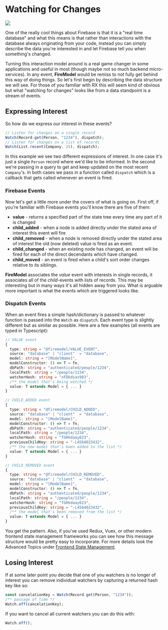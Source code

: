 # Watching for Changes

![](https://media.giphy.com/media/xTiIzrkmUZpP6kYF20/giphy.gif)

One of the really cool things about Firebase is that it is a "real time database" and what this means is that rather than interactions with the database always originating from your code, instead you can simply describe the data you're interested in and let Firebase tell _you_ when something's changed. 

Turning this interaction model around is a real game changer in some applications and useful in most (though maybe not so much backend micro-services). In any event, **FireModel** would be remiss to not fully get behind this way of doing things. So let's first begin by describing the data structure we will see. For those of you familiar with RX this will seem kind of obvious but what "watching for changes" looks like from a data standpoint is a stream of events. 

## Expressing Interest

So how do we express our interest in these events?

```typescript
// Listen for changes on a single record
Watch(Record.get(Person, "1234"), dispatch);
// Listen for changes on a list of records
Watch(List.recent(Company, 25), dispatch);
```

In this example we see two different expressions of interest. In one case it's just a single `Person` record where we'd like to be informed. In the second we're passing in a query to get and keep updated on the most recent `Company`'s. In both cases we pass in a function called `dispatch` which is a callback that gets called whenever an event is fired.

### Firebase Events

Now let's get a little more under the covers of what is going on. First off, if you're familiar with Firebase events you'll know there are five of them:

- **value** - returns a specified part of the state tree every time any part of it is changed
- **child_added** - when a node is added directly under the stated area of interest this event will fire
- **child_removed** - when a node is removed directly under the stated area of interest the old (now deleted) value is fired as an event.
- **child_changed** - when an existing node has changed, an event will be fired for each of the direct decendants which have changed.
- **child_moved** - an event is fired when a child's sort order changes relative to its siblings.

**FireModel** associates the _value_ event with interests in single records, it associates all of the _child_-events with lists of records. This may be interesting but in many ways it's all hidden away from you. What is arguable more important is what the events which are triggered looks like.

### Dispatch Events

When an event fires a simple hash/dictionary is passed to whatever function is passed into the `Watch` as `dispatch`. Each event type is slightly different but as similar as possible. Here are a few examples (all events are typed in Typescript):

```typescript
// VALUE event
{
  type: string = "@firemodel/VALUE_EVENT",
  source: "database" | "client"  = "database",
  model: string = "[ModelName]",
  modelConstructor: () => T = fn,
  dbPath: string = "authenticated/people/1234",
  localPath: string = "/people/1234",
  watcherHash: string = "xFDkdsas983",
  /** the model that's being watched */
  value: T extends Model = { ... }
}

// CHILD_ADDED event
{
  type: string = "@firemodel/CHILD_ADDED",
  source: "database" | "client"  = "database",
  model: string = "[ModelName]",
  modelConstructor: () => T = fn,
  dbPath: string = "authenticated/people/1234",
  localPath: string = "/people/1234",
  watcherHash: string = "fGHkdaay623",
  previousChildKey: string = "-L4564023432",
  /** the new model that's been added to the list */
  value: T extends Model = { ... }
}

// CHILD_REMOVED event
{
  type: string = "@firemodel/CHILD_REMOVED",
  source: "database" | "client"  = "database",
  model: string = "[ModelName]",
  modelConstructor: () => T = fn,
  dbPath: string = "authenticated/people/1234",
  localPath: string = "/people/1234",
  watcherHash: string = "fGHkdaay623",
  previousChildKey: string = "-L4564023432",
  /** the model that's been removed from the list */
  value: T extends Model = { ... }
}
```

You get the pattern. Also, if you've used Redux, Vuex, or other modern frontend state management frameworks you can see how this message structure would be pretty easy to incorporate. For more details look the Advanced Topics under [Frontend State Management](./frontend-state-mgmt.html).

## Losing Interest

If at some later point you decide that one of you watchers is no longer of interest you can remove individual watchers by capturing a returned hash key like so:

```typescript
const cancelationKey = Watch(Record.get(Person, "1234"));
/** passage of time */
Watch.off(cancelationKey);
```

If you want to cancel all current watchers you can do this with:

```typescript
Watch.off();
```
